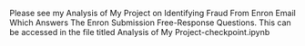 Please see my Analysis of My Project on Identifying Fraud From Enron Email Which Answers The Enron Submission Free-Response 
Questions. This can be accessed in the file titled Analysis of My Project-checkpoint.ipynb
